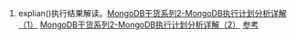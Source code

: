 1. explian()执行结果解读。[MongoDB干货系列2-MongoDB执行计划分析详解（1）](http://www.mongoing.com/eshu_explain1) [MongoDB干货系列2-MongoDB执行计划分析详解（2）](http://www.mongoing.com/eshu_explain2) [参考](http://www.cnblogs.com/zhoujinyi/p/4665903.html)   
